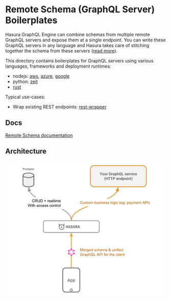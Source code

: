 # Remote Schema (GraphQL Server) Boilerplates

Hasura GraphQL Engine can combine schemas from multiple remote GraphQL servers
and expose them at a single endpoint. You can write these GraphQL servers in any
language and Hasura takes care of stitching together the schema from these
servers ([read more](../../../remote-schemas.md)).

This directory contains boilerplates for GraphQL servers using various
languages, frameworks and deployment runtimes:

- nodejs: [aws](aws-lambda/nodejs), [azure](azure-functions/nodejs), [google](google-cloud-functions/nodejs)
- python: [zeit](zeit-now/python)
- [rust](https://github.com/ronanyeah/rust-hasura)

Typical use-cases:

- Wrap existing REST endpoints: [rest-wrapper](rest-wrapper/)

## Docs

[Remote Schema documentation](https://hasura.io/docs/latest/graphql/core/remote-schemas/index.html)

## Architecture

![Remote schema architecture diagram](../../../assets/remote-schemas-arch.png)
